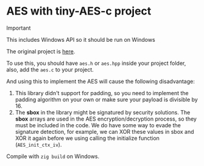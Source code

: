 # AES with tiny-AES-c project

> [!IMPORTANT]
> This includes Windows API so it should be run on Windows

The original project is [here](https://github.com/kokke/tiny-AES-c).

To use this, you should have `aes.h` or `aes.hpp` inside your project folder, also, add the `aes.c` to your project.

And using this to implement the AES will cause the following disadvantage:

1. This library didn't support for padding, so you need to implement the padding algorithm on your own or make sure your payload is divisible by 16.
2. The **sbox** in the library might be signatured by security solutions. The **sbox** arrays are used in the AES encryption/decryption process, so they must be included in the code. We do have some way to evade the signature detection, for example, we can XOR these values in sbox and XOR it again before we using calling the initialize function (`AES_init_ctx_iv`).

Compile with `zig build` on Windows.
